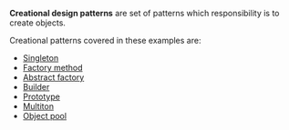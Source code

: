 
**Creational design patterns** are set of patterns which responsibility is to create objects.

Creational patterns covered in these examples are:
- [Singleton](https://github.com/apelan/design-patterns-java/blob/master/src/creational/singleton/README-singleton.md)
- [Factory method](https://github.com/apelan/design-patterns-java/blob/master/src/creational/factoryMethod/README-factoryMethod.md)
- [Abstract factory](https://github.com/apelan/design-patterns-java/blob/master/src/creational/abstractFactory/README-abstractFactory.md)
- [Builder](https://github.com/apelan/design-patterns-java/blob/master/src/creational/builder/README-builder.md)
- [Prototype](https://github.com/apelan/design-patterns-java/blob/master/src/creational/prototype/README-prototype.md)
- [Multiton](https://github.com/apelan/design-patterns-java/blob/master/src/creational/multiton/README-multiton.md)
- [Object pool](https://github.com/apelan/design-patterns-java/blob/master/src/creational/objectPool/README-objectPool.md)
